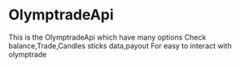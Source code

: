 # OlymptradeApi
This is the OlymptradeApi which have many options Check balance,Trade,Candles sticks data,payout For easy to interact with olymptrade


